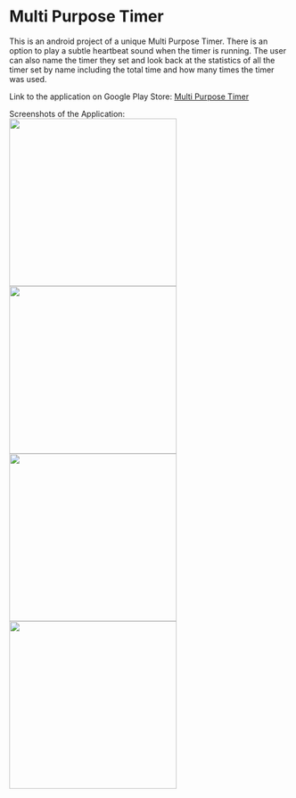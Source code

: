 # Multi Purpose Timer
This is an android project of a unique Multi Purpose Timer.
There is an option to play a subtle heartbeat sound when the timer is running.
The user can also name the timer they set and look back at the statistics of all the timer set by name including the total time and how many times the timer was used.

Link to the application on Google Play Store: <a href="https://play.google.com/store/apps/details?id=com.armcomptech.akash.simpletimer4">Multi Purpose Timer</a>

Screenshots of the Application:
<br>
<img src="https://github.com/akashmagnadia/Heartbeat-Timer/blob/master/Screenshots/Screenshot_20200618-201700.jpg" width="300">
<img src="https://github.com/akashmagnadia/Heartbeat-Timer/blob/master/Screenshots/Screenshot_20200618-235229.jpg" width="300">
<img src="https://github.com/akashmagnadia/Heartbeat-Timer/blob/master/Screenshots/Screenshot_20200618-235241.jpg" width="300">
<img src="https://github.com/akashmagnadia/Heartbeat-Timer/blob/master/Screenshots/Screenshot_20200618-235250.jpg" width="300">
